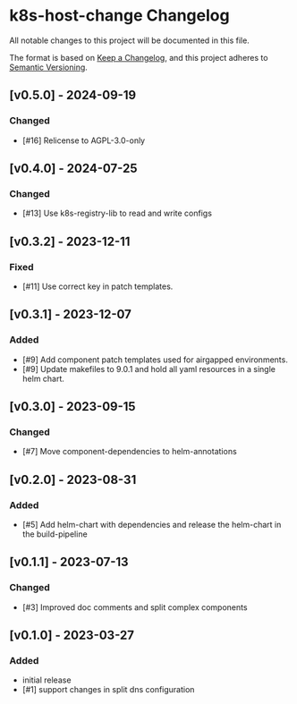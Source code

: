 # k8s-host-change Changelog
All notable changes to this project will be documented in this file.

The format is based on [Keep a Changelog](https://keepachangelog.com/en/1.0.0/),
and this project adheres to [Semantic Versioning](https://semver.org/spec/v2.0.0.html).

## [v0.5.0] - 2024-09-19
### Changed
- [#16] Relicense to AGPL-3.0-only

## [v0.4.0] - 2024-07-25
### Changed
- [#13] Use k8s-registry-lib to read and write configs

## [v0.3.2] - 2023-12-11
### Fixed
- [#11] Use correct key in patch templates.

## [v0.3.1] - 2023-12-07
### Added
- [#9] Add component patch templates used for airgapped environments.
- [#9] Update makefiles to 9.0.1 and hold all yaml resources in a single helm chart.

## [v0.3.0] - 2023-09-15
### Changed
- [#7] Move component-dependencies to helm-annotations

## [v0.2.0] - 2023-08-31
### Added
- [#5] Add helm-chart with dependencies and release the helm-chart in the build-pipeline

## [v0.1.1] - 2023-07-13

### Changed
- [#3] Improved doc comments and split complex components

## [v0.1.0] - 2023-03-27

### Added
- initial release
- [#1] support changes in split dns configuration
